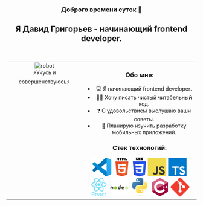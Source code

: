 ### <div align="center">Доброго времени суток 👋</div>
## <div align="center">Я Давид Григорьев - начинающий frontend developer.</div>
<br/>
<table><tr><td valign="top" width="40%">
 
<div align="center">
<img src="./src/img/robot.gif" alt="robot" height="400">
 <br/>
⚡Учусь и совершенствуюсь⚡
 </div></td><td valign="top" width="60%">

<div align="center">
 
### Обо мне:
- 💻 Я начинающий frontend developer.
- ✍🏻 Хочу писать чистый читабельный код.
- ❓ С удовольствием выслушаю ваши советы.
- 🌱 Планирую изучить разработку мобильных приложений.

### Стек технологий:
<img src="./src/img/vscode.svg" alt="VS Code" height="50">
<img src="./src/img/html.svg" alt="HTML" height="50">
<img src="./src/img/CSS3.svg" alt="CSS" height="50" >
<img src="./src/img/js.svg" alt="Javascript" height="50"> 
<img src="./src/img/typesript.svg" alt="TypeScript" height="50" /> 
<img src="./src/img/react.svg" alt="React" height="50">
<img src="./src/img/node.svg" alt="NodeJS" height="50">
<img src="./src/img/python.svg" alt="python" height="50">
<img src="./src/img/C.svg" alt="C++" height="50">
<img src="./src/img/git.svg" alt="git" height="50">
</div></td></tr></table>

<div style="margin-left: 100px;>
> Good software, like wine, takes time..

— Joel Spolsky
 </div>


